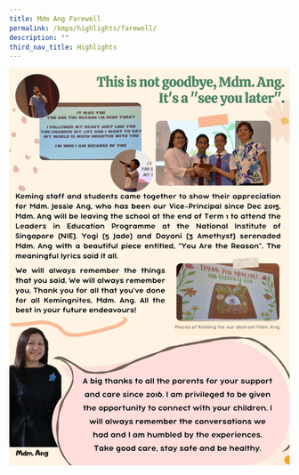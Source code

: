 ```yaml
---
title: Mdm Ang Farewell
permalink: /kmps/highlights/farewell/
description: ""
third_nav_title: Highlights
---
```


![](/images/Mdm%20Ang's%20Farewell.jpg)